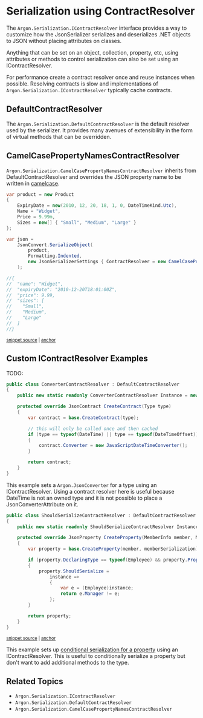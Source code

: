 # Serialization using ContractResolver

The `Argon.Serialization.IContractResolver` interface provides a way to customize how the JsonSerializer serializes and deserializes .NET objects to JSON without placing attributes on classes.

Anything that can be set on an object, collection, property, etc, using attributes or methods to control serialization can also be set using an IContractResolver.

For performance create a contract resolver once and reuse instances when possible. Resolving contracts is slow and implementations of `Argon.Serialization.IContractResolver` typically cache contracts.


## DefaultContractResolver

The `Argon.Serialization.DefaultContractResolver` is the default resolver used by the serializer. It provides many avenues of extensibility in the form of virtual methods that can be overridden.


## CamelCasePropertyNamesContractResolver

`Argon.Serialization.CamelCasePropertyNamesContractResolver` inherits from DefaultContractResolver and overrides the JSON property name to be written in [camelcase](http://en.wikipedia.org/wiki/CamelCase).

<!-- snippet: ContractResolver -->
<a id='snippet-contractresolver'></a>
```cs
var product = new Product
{
    ExpiryDate = new(2010, 12, 20, 18, 1, 0, DateTimeKind.Utc),
    Name = "Widget",
    Price = 9.99m,
    Sizes = new[] { "Small", "Medium", "Large" }
};

var json =
    JsonConvert.SerializeObject(
        product,
        Formatting.Indented,
        new JsonSerializerSettings { ContractResolver = new CamelCasePropertyNamesContractResolver() }
    );

//{
//  "name": "Widget",
//  "expiryDate": "2010-12-20T18:01:00Z",
//  "price": 9.99,
//  "sizes": [
//    "Small",
//    "Medium",
//    "Large"
//  ]
//}
```
<sup><a href='/src/Tests/Documentation/SerializationTests.cs#L501-L527' title='Snippet source file'>snippet source</a> | <a href='#snippet-contractresolver' title='Start of snippet'>anchor</a></sup>
<!-- endSnippet -->


## Custom IContractResolver Examples

TODO:
```cs
public class ConverterContractResolver : DefaultContractResolver
{
    public new static readonly ConverterContractResolver Instance = new();

    protected override JsonContract CreateContract(Type type)
    {
        var contract = base.CreateContract(type);

        // this will only be called once and then cached
        if (type == typeof(DateTime) || type == typeof(DateTimeOffset))
        {
            contract.Converter = new JavaScriptDateTimeConverter();
        }

        return contract;
    }
}
```

This example sets a `Argon.JsonConverter` for a type using an IContractResolver. Using a contract resolver here is useful because DateTime is not an owned type and it is not possible to place a JsonConverterAttribute on it.

<!-- snippet: ShouldSerializeContractResolver -->
<a id='snippet-shouldserializecontractresolver'></a>
```cs
public class ShouldSerializeContractResolver : DefaultContractResolver
{
    public new static readonly ShouldSerializeContractResolver Instance = new();

    protected override JsonProperty CreateProperty(MemberInfo member, MemberSerialization memberSerialization)
    {
        var property = base.CreateProperty(member, memberSerialization);

        if (property.DeclaringType == typeof(Employee) && property.PropertyName == "Manager")
        {
            property.ShouldSerialize =
                instance =>
                {
                    var e = (Employee)instance;
                    return e.Manager != e;
                };
        }

        return property;
    }
}
```
<sup><a href='/src/Tests/Documentation/ConditionalPropertiesTests.cs#L13-L35' title='Snippet source file'>snippet source</a> | <a href='#snippet-shouldserializecontractresolver' title='Start of snippet'>anchor</a></sup>
<!-- endSnippet -->

This example sets up [conditional serialization for a property](ConditionalProperties) using an IContractResolver. This is useful to conditionally serialize a property but don't want to add additional methods to the type.


## Related Topics

 * `Argon.Serialization.IContractResolver`
 * `Argon.Serialization.DefaultContractResolver`
 * `Argon.Serialization.CamelCasePropertyNamesContractResolver`

